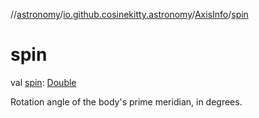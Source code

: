 //[astronomy](../../../index.md)/[io.github.cosinekitty.astronomy](../index.md)/[AxisInfo](index.md)/[spin](spin.md)

# spin

val [spin](spin.md): [Double](https://kotlinlang.org/api/latest/jvm/stdlib/kotlin-stdlib/kotlin/-double/index.html)

Rotation angle of the body's prime meridian, in degrees.
